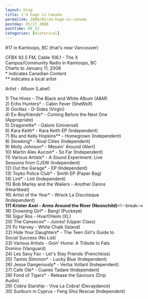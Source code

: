 ```yaml
---
layout: blog
title: I'm huge in Canada
permalink: 2008/01/im-huge-in-canada
postday: 01/17 2008
posttime: 05_52
categories: [Historical]
---
```


<p>#17 in Kamloops, BC (that's near Vancouver)</p>
<p>CFBX 92.5 FM, Cable 106.1 - The X<br />
Campus/Community Radio in Kamloops, BC<br />
Charts to January 11, 2008<br />
* indicates Canadian Content<br />
** indicates a local artist</p>
<p>Artist - Album (Label)</p>
<p>1) The Hives - The Black and White Album (A&amp;M)<br />
2) Echo Hunters* - Cabin Fever (SheWolf)<br />
3) Gorillaz - D-Sides (Virgin)<br />
4) Ex-Boyfriends* - Coming Before the Next One<br />
(Appropriate)<br />
5) Dragonette* - Galore (Universal)<br />
6) Kara Keith* - Kara Keith EP (Independent)<br />
7) Blu and Kelly Hopkins** - Homegrown (Independent)<br />
8) Slowking* - Rival Cities (Independent)<br />
9) Molly Johnson* - Messin' Around (Alert)<br />
10) Martin Alex Aucoin* - So Far (Independent)<br />
11) Various Artists* - A Sound Experiment: Live<br />
Sessions from CJSW (Independent)<br />
12) Out the Garage* - EP (Independent)<br />
13) Toyko Police Club* - Smith EP (Paper Bag)<br />
14) Lint* - Lint (Independent)<br />
15) Bob Marley and the Wailers - Another Dance<br />
(Heartbeat)<br />
16) Artist of the Year* - Wreck La Discoteque<br />
(Independent)<br />
<b>17) Krister Axel - Arms Around the River (Noonchild)</b>&lt;!--break--><br />
18) Drowning Girl* - Bang! (Puckeye)<br />
19) Sigur Ros - Hvarf/Heim (XL)<br />
20) The Cansecos* - Juices! (Upper Class)<br />
21) PJ Harvey - White Chalk (Island)<br />
22) Hide Your Daughters* - The Teen Girl's Guide to<br />
Social Success (No List)<br />
23) Various Artists - Goin' Home: A Tribute to Fats<br />
Domino (Vanguard)<br />
24) Les Savy Fav - Let's Stay Friends (Frenchkiss)<br />
25) Tannis Slimmon* - Lucky Blue (Independent)<br />
26) Jesse Dangerously* - Verba Vollant (Independent)<br />
27) Cafe Ole* - Cuanto Tadare (Independent)<br />
28) Fond of Tigers* - Release the Saviours (Drip<br />
Audio)<br />
29) Cobra Starship - Viva La Cobra! (Decaydance)<br />
30) Sunburn in Cyprus - Feng Shui Rescue (Independent)</p>
